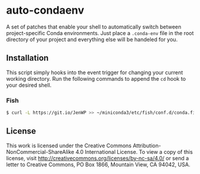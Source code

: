 # auto-condaenv
A set of patches that enable your shell to automatically switch between project-specific Conda environments. Just place a   `.conda-env` file in the root directory of your project and everything else will be handeled for you.

## Installation
This script simply hooks into the event trigger for changing your current working directory. Run the following commands to append the `cd` hook to your desired shell.

### Fish
```sh
$ curl -L https://git.io/JenWP >> ~/miniconda3/etc/fish/conf.d/conda.fish
```

## License
This work is licensed under the Creative Commons Attribution-NonCommercial-ShareAlike 4.0 International License. To view a copy of this license, visit http://creativecommons.org/licenses/by-nc-sa/4.0/ or send a letter to Creative Commons, PO Box 1866, Mountain View, CA 94042, USA.
